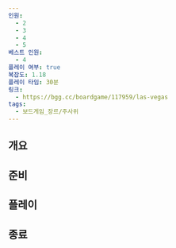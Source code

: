```yaml
---
인원:
  - 2
  - 3
  - 4
  - 5
베스트 인원:
  - 4
플레이 여부: true
복잡도: 1.18
플레이 타임: 30분
링크:
  - https://bgg.cc/boardgame/117959/las-vegas
tags:
  - 보드게임_장르/주사위
---
```

## 개요
## 준비
## 플레이
## 종료